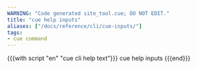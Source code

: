 ```yaml
---
WARNING: "Code generated site_tool.cue; DO NOT EDIT."
title: "cue help inputs"
aliases: ["/docs/reference/cli/cue-inputs/"]
tags:
- cue command
---
```


{{{with script "en" "cue cli help text"}}}
cue help inputs
{{{end}}}
